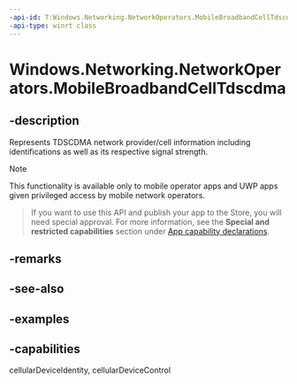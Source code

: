 ```yaml
---
-api-id: T:Windows.Networking.NetworkOperators.MobileBroadbandCellTdscdma
-api-type: winrt class
---
```


<!-- Class syntax.
public class MobileBroadbandCellTdscdma 
-->

# Windows.Networking.NetworkOperators.MobileBroadbandCellTdscdma

## -description
Represents TDSCDMA network provider/cell information including identifications as well as its respective signal strength.

> [!NOTE]
> This functionality is available only to mobile operator apps and UWP apps given privileged access by mobile network operators.

> If you want to use this API and publish your app to the Store, you will need special approval. For more information, see the **Special and restricted capabilities** section under [App capability declarations](/windows/uwp/packaging/app-capability-declarations). 

## -remarks

## -see-also

## -examples


## -capabilities
cellularDeviceIdentity, cellularDeviceControl
